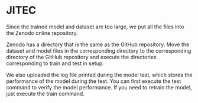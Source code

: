 # JITEC

Since the trained model and dataset are too large, we put all the files into the Zenodo online repository.

Zenodo has a directory that is the same as the GitHub repository. Move the dataset and model files in the corresponding directory to the corresponding directory of the GitHub repository and execute the directories corresponding to train and test in setup.

We also uploaded the log file printed during the model test, which stores the performance of the model during the test. You can first execute the test command to verify the model performance. If you need to retrain the model, just execute the train command.
